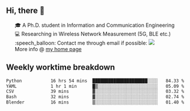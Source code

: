 <h2 > Hi, there 👋 </h3>

<div >
 <ul>
 🎓 A Ph.D. student in Information and Communication Engineering <br>
 💻 Researching in Wireless Network Measurement (5G, BLE etc.)<br>
 :speech_balloon: Contact me through email if possible: <a href="mailto:ethanjia@sjtu.edu.cn"><img src="https://img.shields.io/badge/-ethanjia@sjtu.edu.cn-c14438?style=plastic&logo=Gmail&logoColor=white&link=mailto:mailto:ethanjia@sjtu.edu.cn"></a> <br>
  More info @ <a href="https://haifengjia.github.io">my home page</a>
 </ul>
</div>

<h2 >
Weekly worktime breakdown
</h1>


<!--START_SECTION:waka-->

```txt
Python           16 hrs 54 mins  █████████████████████░░░░   84.33 %
YAML             1 hr 1 min      █▒░░░░░░░░░░░░░░░░░░░░░░░   05.09 %
CSV              39 mins         ▓░░░░░░░░░░░░░░░░░░░░░░░░   03.32 %
Bash             32 mins         ▓░░░░░░░░░░░░░░░░░░░░░░░░   02.74 %
Blender          16 mins         ▒░░░░░░░░░░░░░░░░░░░░░░░░   01.40 %
```

<!--END_SECTION:waka-->


